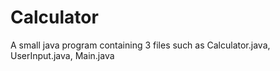 # Calculator
A small java program containing 3 files such as Calculator.java, UserInput.java, Main.java
